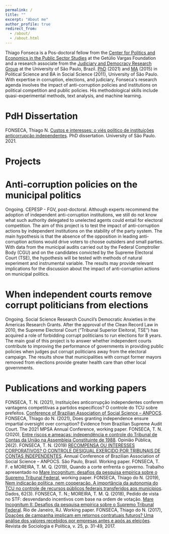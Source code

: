 ```yaml
---
permalink: /
title: ""
excerpt: "About me"
author_profile: true
redirect_from: 
  - /about/
  - /about.html
---
```


Thiago Fonseca is a Pos-doctoral fellow from the [Center for Politics and Economics in the Public Sector Studies](http://www.cepesp.io/) at the Getúlio Vargas Foundation and a research associate from the [Judiciary and Democracy Research Group](https://www.judiciarioedemocracia.com.br/) at the University of São Paulo, Brazil. [PhD](https://www.teses.usp.br/teses/disponiveis/8/8131/tde-20082021-122741/pt-br.php) (2021) and [MA](https://teses.usp.br/teses/disponiveis/8/8131/tde-09032016-155106/pt-br.php) (2015) in Political Science and BA in Social Science (2011), University of São Paulo. With expertise in corruption, elections, and judiciary, Fonseca's research agenda involves the impact of anti-corruption policies and institutions on political competition and public policies. His methodological skills include quasi-experimental methods, text analysis, and machine learning.

PdH Dissertation
======
FONSECA, Thiago N. [Custos e interesses: o viés político de instituições anticorrupção independentes](https://www.teses.usp.br/teses/disponiveis/8/8131/tde-20082021-122741/pt-br.php). PhD dissertation. University of São Paulo. 2021.

Projects
======

Anti-corruption policies on the municipal politics
========
Ongoing. CEPESP - FGV, post-doctoral.
Although experts recommend the adoption of independent anti-corruption institutions, we still do not know what such authority delegated to unelected agents could entail for electoral competition. The aim of this project is to test the impact of anti-corruption actions by independent institutions on the stability of the party system. The main hypothesis is that the absence of the opposition in leading anti-corruption actions would drive voters to choose outsiders and small parties. With data from the municipal audits carried out by the Federal Comptroller Body (CGU) and on the candidates convicted by the Supreme Electoral Court (TSE), the hypothesis will be tested with methods of natural experiment and instrumental variable. The results may provide relevant implications for the discussion about the impact of anti-corruption actions on municipal politics.

When independent courts remove corrupt politicians from elections
=========
Ongoing. Social Science Research Council’s Democratic Anxieties in the Americas Research Grants.
After the approval of the Clean Record Law in 2010, the Supreme Electoral Court (“Tribunal Superior Eleitoral, TSE”) has acquired a role of forbidding corrupt politicians to run elections for 8 years. The main goal of this project is to answer whether independent courts contribute to improving the performance of governments in providing public policies when judges put corrupt politicians away from the electoral campaign. The results show that municipalities with corrupt former mayors removed from elections provide greater health care than other local governments.

Publications and working papers
======
FONSECA, T. N. (2021), Instituições anticorrupção independentes conferem vantagens competitivas a partidos específicos? O controle do TCU sobre prefeitos. [Conference of Brazilian Association of Social Science – ANPOCS](https://www.anpocs2021.sinteseeventos.com.br/atividade/view?q=YToyOntzOjY6InBhcmFtcyI7czozNjoiYToxOntzOjEyOiJJRF9BVElWSURBREUiO3M6MzoiMjY1Ijt9IjtzOjE6ImgiO3M6MzI6ImU3OTZlNzYwYTRhMTExYzFmY2RmMzAwNWU3ZmU2NjNhIjt9&ID_ATIVIDADE=265).
FONSECA, Thiago do N. (2021), Does granting independence ensure impartial oversight over corruption? Evidence from Brazilian Supreme Audit Court. The 2021 MPSA Annual Conference, working paper.
FONSECA, T. N. (2020), [Entre riscos e ameaças: independência e controle do Tribunal de Contas da União na Assembleia Constituinte de 1988](https://www.scielo.br/j/op/a/SVcLfJMgCmmz9VtjCbRJyVv/?lang=pt&format=pdf). Opinião Pública, 26(2).
FONSECA, T. N. (2019) [RECOMPENSA OU INTERESSES CORPORATIVOS? O CONTROLE DESIGUAL EXERCIDO POR TRIBUNAIS DE CONTAS INDEPENDENTES](https://anpocs.com/index.php/encontros/papers/43-encontro-anual-da-anpocs/st-11/st10-8/11681-recompensa-ou-interesses-corporativos-o-controle-desigual-exercido-por-tribunais-de-contas-independentes/file). Annual Conference of Brazilian Association of Social Science – ANPOCS. São Paulo, Brasil. Working paper.
FONSECA, T. F. e MOREIRA, T. M. Q. (2019), Quando a corte enfrenta o governo. Trabalho apresentado no [Mare Incognitum: desafios da pesquisa empírica sobre o Supremo Tribunal Federal](https://www.insper.edu.br/agenda-de-eventos/mare-incognitum/), working paper.
FONSECA, Thiago do N. (2019), [Nem indicação política, nem cooperação. A importância da autonomia do TCU no controle de recursos públicos federais transferidos aos municípios](https://www.scielo.br/j/dados/a/Yp8pqLtjC9HM8y7wX4hJx6p/?lang=pt&format=pdf). Dados, 62(3).
FONSECA, T. N.; MOREIRA, T. M. Q. (2018), Pedido de vista no STF: desvendando incentivos com base na ordem de votação. [Mare Incognitum II: Desafios da pesquisa empírica sobre o Supremo Tribunal Federal](https://www.jota.info/wp-content/uploads/2018/09/50b221f39543fb8889e829a3f12850fa.pdf). Rio de Janeiro, RJ. Working paper.
FONSECA, Thiago do N. (2017), [Doações de campanha implicam em retornos contratuais futuros? Uma análise dos valores recebidos por empresas antes e após as eleições](https://www.scielo.br/j/rsocp/a/xNGWkYrNGPHGS9dmQcjQNpL/?lang=pt&format=pdf). Revista de Sociologia e Política, v. 25, p. 31-49, 2017.


